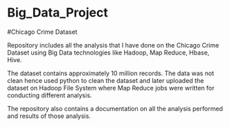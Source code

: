 # Big_Data_Project

#Chicago Crime Dataset

Repository includes all the analysis that I have done on the Chicago Crime Dataset using Big Data technologies like Hadoop, Map Reduce, Hbase, Hive.

The dataset contains approximately 10 million records. The data was not clean hence used python to clean the dataset and later uploaded the dataset on Hadoop File System where Map Reduce jobs were written for conducting different analysis.

The repository also contains a documentation on all the analysis performed and results of those analysis.

